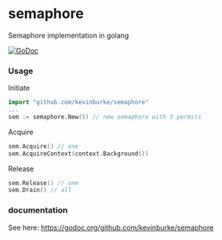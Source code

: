 
semaphore
=========

Semaphore implementation in golang

[![GoDoc](https://godoc.org/github.com/kevinburke/semaphore?status.svg)](https://godoc.org/github.com/kevinburke/semaphore)

### Usage

Initiate

```go
import "github.com/kevinburke/semaphore"
...
sem := semaphore.New(5) // new semaphore with 5 permits
```

Acquire

```go
sem.Acquire() // one
sem.AcquireContext(context.Background())
```

Release

```go
sem.Release() // one
sem.Drain() // all
```

### documentation

See here: https://godoc.org/github.com/kevinburke/semaphore
